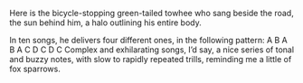 Here is the bicycle-stopping green-tailed towhee who sang beside the road, the sun behind him, a halo outlining his entire body.

In ten songs, he delivers four different ones, in the following pattern:
 A B A B A C D C D C
Complex and exhilarating songs, I’d say, a nice series of tonal and buzzy notes, with slow to rapidly repeated trills, reminding me a little of fox sparrows. 

